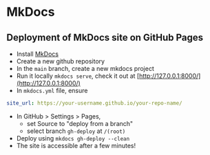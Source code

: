 # MkDocs
## Deployment of MkDocs site on GitHub Pages
- Install [MkDocs](https://www.mkdocs.org/)
- Create a new github repository
- In the `main` branch, create a new mkdocs project
- Run it locally `mkdocs serve`, check it out at [http://127.0.0.1:8000/](http://127.0.0.1:8000/)
- In `mkdocs.yml` file, ensure
```yml
site_url: https://your-username.github.io/your-repo-name/
```
- In GitHub > Settings > Pages,
    - set Source to "deploy from a branch"
    - select branch `gh-deploy` at `/(root)`
- Deploy using `mkdocs gh-deploy --clean`
- The site is accessible after a few minutes!

